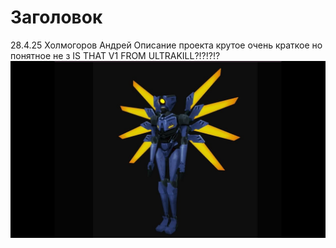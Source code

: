 # Заголовок

28.4.25 Холмогоров Андрей
Описание проекта крутое очень краткое но понятное не з
IS THAT V1 FROM ULTRAKILL?!?!?!?
![ULTRAKILL](/lx5S3Y2Qt4o2aDiQN7wY4Q.png)

